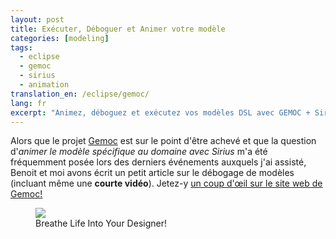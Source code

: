 ```yaml
---
layout: post
title: Exécuter, Déboguer et Animer votre modèle
categories: [modeling]
tags:
  - eclipse
  - gemoc
  - sirius
  - animation
translation_en: /eclipse/gemoc/
lang: fr
excerpt: "Animez, déboguez et exécutez vos modèles DSL avec GEMOC + Sirius : pour concepteurs de langages et modeleurs; pourquoi maintenant—voir le comportement en direct (avec vidéo) alors que GEMOC arrive à maturité."
---
```


Alors que le projet [Gemoc](https://gemoc.org/ins/) est sur le point d'être achevé et que la question d'*animer le modèle spécifique au domaine avec Sirius* m'a été fréquemment posée lors des derniers événements auxquels j'ai assisté, Benoit et moi avons écrit un petit article sur le débogage de modèles (incluant même une **courte vidéo**). Jetez-y [un coup d'œil sur le site web de Gemoc!](https://gemoc.org/breathe-life-into-your-designer/)

<figure>
    <a href="https://gemoc.org/breathe-life-into-your-designer/"><img src="{{ site.url }}/images/blog/gemoc-website.png"></a>    
    <figcaption>Breathe Life Into Your Designer!</figcaption>
</figure>
